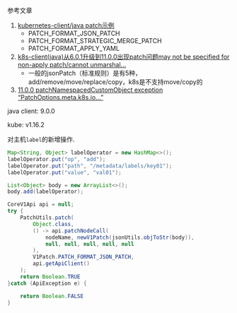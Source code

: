 参考文章

1. [kubernetes-client/java patch示例](https://github.com/kubernetes-client/java/blob/client-java-parent-9.0.0/examples/src/main/java/io/kubernetes/client/examples/PatchExample.java)
    - PATCH_FORMAT_JSON_PATCH
    - PATCH_FORMAT_STRATEGIC_MERGE_PATCH
    - PATCH_FORMAT_APPLY_YAML
2. [k8s-client(java)从6.0.1升级到11.0.0出现patch问题may not be specified for non-apply patch/cannot unmarshal...](https://blog.csdn.net/qq_33999844/article/details/115279872)
    - 一般的jsonPatch（标准规则）是有5种，add/remove/move/replace/copy，k8s是不支持move/copy的
3. [11.0.0 patchNamespacedCustomObject exception “PatchOptions.meta.k8s.io...”](https://github.com/kubernetes-client/java/issues/1575)

java client: 9.0.0

kube: v1.16.2

对主机`label`的新增操作.

```java
Map<String, Object> labelOperator = new HashMap<>();
labelOperator.put("op", "add");
labelOperator.put("path", "/metadata/labels/key01");
labelOperator.put("value", "val01");

List<Object> body = new ArrayList<>();
body.add(labelOperator);

CoreV1Api api = null;
try {
    PatchUtils.patch(
        Object.class,
        () -> api.patchNodeCall(
            nodeName, newV1Patch(jsonUtils.objToStr(body)),
            null, null, null, null, null
        ),
        V1Patch.PATCH_FORMAT_JSON_PATCH,
        api.getApiClient()
    );
    return Boolean.TRUE
}catch (ApiException e) {

    return Boolean.FALSE
}
```
